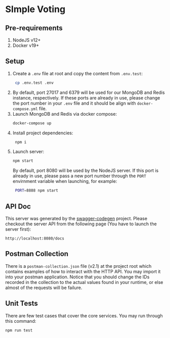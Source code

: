 # SImple Voting

## Pre-requirements
1. NodeJS v12+
2. Docker v19+

## Setup
1. Create a `.env` file at root and copy the content from `.env.test`:
   ```sh
    cp .env.test .env
   ```
2. By default, port 27017 and 6379 will be used for our MongoDB and Redis instance, respectively. If these ports are already in use, please change the port number in your `.env` file and it should be align with `docker-compose.yml` file.
3. Launch MongoDB and Redis via docker compose:
   ```sh
   docker-compose up
   ```
4. Install project dependencies:
   ```sh
    npm i
   ```
5. Launch server:
   ```sh
   npm start
   ```
   By default, port 8080 will be used by the NodeJS server. If this port is already in use, please pass a new port number through the `PORT` envirnment variable when launching, for example:
   ```sh
    PORT=8888 npm start
   ```

## API Doc
This server was generated by the [swagger-codegen](https://github.com/swagger-api/swagger-codegen) project. Please checkout the server API from the following page (You have to launch the server first):
```
http://localhost:8080/docs
```

## Postman Collection
There is a `postman-collection.json` file (v2.1) at the project root which contains examples of how to interact with the HTTP API. You may import it into your postman application. Notice that you should change the IDs recorded in the collection to the actual values found in your runtime, or else almost of the requests will be failure.

## Unit Tests
There are few test cases that cover the core services. You may run through this command:
```sh
npm run test
```
